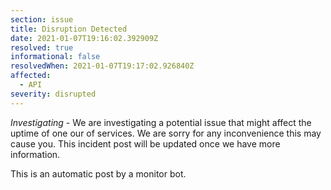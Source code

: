```yaml
---
section: issue
title: Disruption Detected
date: 2021-01-07T19:16:02.392909Z
resolved: true
informational: false
resolvedWhen: 2021-01-07T19:17:02.926840Z
affected:
  - API
severity: disrupted
---
```

*Investigating* - We are investigating a potential issue that might affect the uptime of one our of services. We are sorry for any inconvenience this may cause you. This incident post will be updated once we have more information.

This is an automatic post by a monitor bot.
        